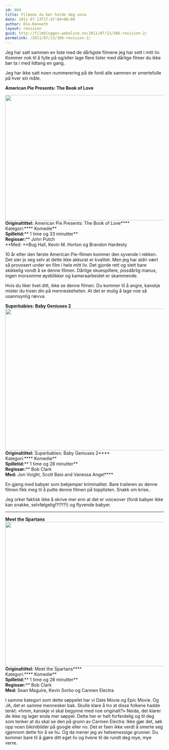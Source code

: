 ```yaml
---
id: 604
title: Filmene du bør holde deg unna
date: 2011-07-13T17:47:04+00:00
author: Ole-Kenneth
layout: revision
guid: http://filmbloggen.webalive.no/2011/07/13/386-revision-2/
permalink: /2011/07/13/386-revision-2/
---
```

Jeg har satt sammen en liste med de dårligste filmene jeg har sett i mitt liv. Kommer nok til å fylle på og/eller lage flere lister med dårlige filmer du ikke bør ta i med ildtang en gang.

Jeg har ikke satt noen nummerering på de fordi alle sammen er smertefulle på hver sin måte.

**American Pie Presents: The Book of Love**

<a href="http://filmbloggen.webalive.no/2011/05/31/filmene-du-bor-holde-deg-unna/american-pie-book-of-love3-900x598/" rel="attachment wp-att-387"><img class="alignnone size-full wp-image-387" title="American-Pie-Book-of-Love3-900x598" src="http://filmbloggen.webalive.no/files/2011/05/american-pie-book-of-love3-900x598-e1310571932338.jpg" alt="" width="600" height="398" /></a>  
****Originaltittel:**** American Pie Presents: The Book of Love****  
Kategori:**** Komedie**  
**Spilletid:**** 1 time og 33 minutter**  
**Regissør:**** John Putch  
**Med: **Bug Hall, Kevin M. Horton og Brandon Hardesty

10 år etter den første American Pie-filmen kommer den syvende i rekken. Det sier jo seg selv at dette ikke akkurat er kvalitet. Men jeg har aldri vært så provosert under en film i hele mitt liv. Det gjorde rett og slett bare skikkelig vondt å se denne filmen. Dårlige skuespillere, pissdårlig manus, ingen morsomme øyeblikker og kameraarbeidet er skammende.

Hvis du liker livet ditt, ikke se denne filmen. Du kommer til å angre, kanskje mister du troen din på menneskeheten. At det er mulig å lage noe så usannsynlig rævva.

**Superbabies: Baby Geniuses 2**  
[<img class="alignnone size-full wp-image-389" title="superbabies" src="http://filmbloggen.webalive.no/files/2011/05/superbabies.jpg" alt="" width="600" height="450" />](http://filmbloggen.webalive.no/?attachment_id=389)  
****Originaltittel:**** Superbabies: Baby Geniuses 2****  
Kategori:**** Komedie**  
**Spilletid:**** 1 time og 28 minutter**  
**Regissør:**** Bob Clark  
**Med:** Jon Voight, Scott Baio and Vanessa Angel****

En gjeng med babyer som bekjemper kriminalitet. Bare traileren av denne filmen fikk meg til å putte denne filmen på topplisten. Snakk om krise..

Jeg orker faktisk ikke å skrive mer enn at det er voiceover (fordi babyer ikke kan snakke, selvfølgelig!?!?!?!) og flyvende babyer.  
****

**Meet the Spartans**  
[<img class="alignnone size-large wp-image-390" title="meet the spartans" src="http://filmbloggen.webalive.no/files/2011/05/meet-the-spartans-1024x757.jpg" alt="" width="620" height="458" />](http://filmbloggen.webalive.no/?attachment_id=390)  
****Originaltittel:**** Meet the Spartans****  
Kategori:**** Komedie**  
**Spilletid:**** 1 time og 28 minutter**  
**Regissør:**** Bob Clark  
**Med:** Sean Maguire, Kevin Sorbo og Carmen Electra

I samme kategori som dette søppelet har vi Date Movie og Epic Movie. Og JA, det er samme mennesker bak. Skulle klare å tro at disse folkene hadde tenkt: &laquo;hmm, kanskje vi skal begynne med noe originalt?&raquo; Neida, det klarer de ikke og lager enda mer søppel. Dette her er helt forferdelig og til deg som tenker at du skal se den på grunn av Carmen Electra: Ikke gjør det, søk opp noen bikinibilder på google eller no. Det er faen ikke verdt å smerte seg igjennom dette for å se hu. Og da mener jeg av helsemessige grunner. Du kommer bare til å gjøre ditt eget liv og livene til de rundt deg mye, mye verre.
